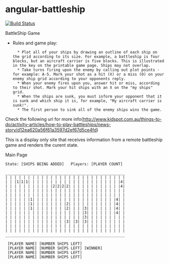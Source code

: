 # angular-battleship

[![Build Status](https://travis-ci.org/fduverger/angular-battleship.svg?branch=master)](https://travis-ci.org/fduverger/angular-battleship)

BattleShip Game

- Rules and game play:
        
        * Plot all of your ships by drawing an outline of each ship on the grid according to its size. For example, a battleship is four blocks, but an aircraft carrier is five blocks. This is illustrated in the key on the printable game page. Ships may not overlap.
        * Take turns firing upon the enemy by calling out plot points - for example: A-5. Mark your shot as a hit (X) or a miss (O) on your enemy ship grid according to your opponents reply.
        * When your enemy fires upon you, answer hit or miss, according to their shot. Mark your hit ships with an X on the "my ships" grid.
        * When the ships are sunk, you must inform your opponent that it is sunk and which ship it is, for example, "My aircraft carrier is sunk!".
        * The first person to sink all of the enemy ships wins the game.
    
Check the following url for more info(http://www.kidspot.com.au/things-to-do/activity-articles/how-to-play-battleships/news-story/d12ea620a56f61a3597d2ef67d5ce4fd)


This is a display only site that receives information from a remote battleship game and
renders the curent state.

Main Page

    State: [SHIPS BEING ADDED]   Players: [PLAYER COUNT]

    _____________________________________________________
    | | | | | | | | | | | | | | | | | | | | | | | | | | |
    | | |1|1|1| | | | | | | | | | | | | | | | | | | | |4|
    | | | | | | | | | | |2|2|2|2| | | | | | | | | | | |4|
    | | | | | | | | | | | | | | | | | | | | | | | | | | |
    | | | | | | | | | | | | | | | | | | | | | | | | | | |
    | | | | | |1| | | | | | | | | | | | | | | | | | |4| |
    | | | | | |1| | | | | | | |2| | | | | | | | | | |4| |
    | | | | | |1| | | | | | | |2| | | |3| | | | | | |4| |
    | | | | | | | | | | | | | | | | | |3| | | | | | |4| |
    | | | | | | | | | | | | | | | | | |3| | | | | | | | |
    | | | | | | | | | | | | | |3| |3| |3| | | | | | | | |
    | | | | | | | | | | | | | | | | | | | | | | | | | | |
    | | | | | | | | | | | | | | | | | | | | | | | | | | |
    _____________________________________________________

     [PLAYER NAME] [NUMBER SHIPS LEFT]
     [PLAYER NAME] [NUMBER SHIPS LEFT] [WINNER]
     [PLAYER NAME] [NUMBER SHIPS LEFT]
     [PLAYER NAME] [NUMBER SHIPS LEFT]
